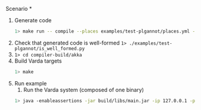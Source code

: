 Scenario
    * 


1. Generate code
    ```bash
    1> make run -- compile --places examples/test-plgannot/places.yml --targets examples/test-plgannot/targets.yml --filename examples/test-plgannot/test.varch --impl examples/test-plgannot/test.vimpl --provenance 0
    ```
1. Check that generated code is well-formed
    ```1> ./examples/test-plgannot/is_well_formed.py ```
2. ```1> cd compiler-build/akka```
3. Build Varda targets
    ```bash
    1> make
    ```
4. Run example
    1. Run the Varda system (composed of one binary)
    ```bash
    1> java -enableassertions -jar build/libs/main.jar -ip 127.0.0.1 -p 25520 -s akka://systemProject_name@127.0.0.1:25520 -l 8080 -vp placeB 
    ```